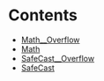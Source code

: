 

# Contents
- [Math__Overflow](Math.sol/error.Math__Overflow.md)
- [Math](Math.sol/library.Math.md)
- [SafeCast__Overflow](SafeCast.sol/error.SafeCast__Overflow.md)
- [SafeCast](SafeCast.sol/library.SafeCast.md)
